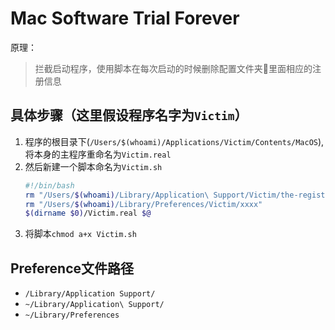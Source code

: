 # Mac Software Trial Forever
原理：
>拦截启动程序，使用脚本在每次启动的时候删除配置文件夹里面相应的注册信息
## 具体步骤（这里假设程序名字为`Victim`）
1. 程序的根目录下(`/Users/$(whoami)/Applications/Victim/Contents/MacOS`),将本身的主程序重命名为`Victim.real`
2. 然后新建一个脚本命名为`Victim.sh`
    ```bash
    #!/bin/bash
    rm "/Users/$(whoami)/Library/Application\ Support/Victim/the-register-file"
    rm "/Users/$(whoami)/Library/Preferences/Victim/xxxx"
    $(dirname $0)/Victim.real $@
    ```
3. 将脚本`chmod a+x Victim.sh`
## Preference文件路径
- `/Library/Application Support/`
- `~/Library/Application\ Support/`
- `~/Library/Preferences`
